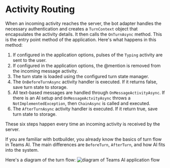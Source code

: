 # Activity Routing


When an incoming activity reaches the server, the bot adapter handles the necessary authentication and creates a `TurnContext` object that encapsulates the activity details. It then calls the `OnTurnAsync` method. This is the entry point method of the application. Here's what happens in this method:

1. If configured in the application options, pulses of the `Typing` activity are sent to the user.
2. If configured in the application options, the @mention is removed from the incoming message activity.
3. The turn state is loaded using the configured turn state manager.
4. The `OnBeforeTurnAsync` activity handler is executed. If it returns false, save turn state to storage.
5. All text-based messages are handled through `OnMessageActivityAsync`. If there is an AI setup and `OnMessageActvityAsync` throws a `NotImplementedException`, then `ChainAsync` is called and executed.
6. The `AfterTurnAsync` activity handler is executed. If it return true, save turn state to storage.

These six steps happen every time an incoming activity is received by the server.


If you are familiar with botbuilder, you already know the basics of turn flow in Teams AI. The main differences are `BeforeTurn`, `AfterTurn`, and how AI fits into the system.

Here's a diagram of the turn flow:
![diagram of Teams AI application flow](../assets/image.png)

<!-- ```dotnet
[Action("ActionName")]
public async Task<bool> ActionName([ActionTurnContext] ITurnContext turnContext, [ActionTurnState] AppState turnState) { ... } 
```-->

<!-- The above is the setup for a specific action.

1. The AI module generates a plan of actions on what to do with the response that was generated. (More details provided in <a href="#what-ties-the-ai-module-together-action-mapping">AI Module</a> section)
2. The module will execute those actions, and fill its response (`$output`) with the appropriate data.
3. The response is passed to `AfterTurn`, in `TempState` includes:
   - `$history` - AI or conversation history, the length (number of turns) of which is determined by the prompt configuration
   - `$input` - the user's original input
   - `$output` - the generated response by the AI
4. `AfterTurn` is intended to be used for cleanup after the response has been sent.

Note that Bot memory and AI memory are distinct.

### Bot memory

> Bot memory and AI memory are separate. Bot memory stores data for the bot to use, while AI memory stores AI data.

- `$conversation.<prop>` - bot conversation memory
- `$user.<prop>` - bot user memory
- `$temp.<prop>` - bot temp memory (data kept for 1 turn only)
  - `$<prop>` may be used as an alias for `$temp.<prop>`

## AI memory (`$history`)

> AI bot memory may store context/information for as little as 1 turn, while bot memory may be used to store information for the lifetime of the conversation.

> Unlike bot memory, AI memory consumes tokens and therefore is more expensive, but keeping a shorter `$history` may cause more frequent hallucinations from the AI.

- `$history` - conversation history tracked by AI (not related to bot's conversation history see [Bot memory](#bot-memory))
- `$input` - input from the prompt, such as `activity.text`
- `$output` - the last executed function's output. You reference this output in code as `state.temp.value.output`
- Hallucinatiion - when the AI creates an independant context/response that does not match the app's use-cases.
- Parent prompt: when executing chaining, the output from the child prompt may be directly passed to the parent prompt:

## What ties the AI module together: Action Mapping

`ChainAsync` is utilized when the Planner recieves an input that did not trigger an activity handler, and instead generates and implements a plan. That plan is the list of directions that the LLM will follow according to the predicted action from the user's input. For example, in action mapping LightBot, the following excerpt is a section of the plan:

### DO and SAY

```txt
The assistant must return the following JSON structure:

{"type":"plan","commands":[{"type":"DO","action":"<name>","entities":{"<name>":<value>}},{"type":"SAY","response":"<response>"}]}

The following actions are supported:

- LightsOn
- LightsOff
- Pause time=<duration in ms>
- LightStatus
```

The first two lines of directions asserts that the AI _must_ return its response in JSON format. This means that `$output` will return JSON, and therefore be parsable in a predictable way.

- The JSON provided is minified to reduce token ussage
- There are two types of commands: `DO` and `SAY`

The commands are provided as an array to perform in order.

- `DO` is an action defined by your code in `LightBotActions.cs`. These are programmatic methods not defined in natural language, but in your code.
  - In the prompt above, the performable `DO` actions are `LightsOn`, `LightsOff`, `Pause`, and `LightStatus`
- `SAY` is a response to add to the conversation, exactly like the response from a bot. -->
